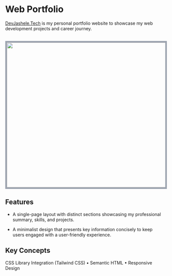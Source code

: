 # Web Portfolio

[DevJashele.Tech](https://devjashele.tech/) is my personal portfolio website to showcase my web development projects and career journey.

<br>

<div align="center">
<img src="./images/devjasheletech_preview.gif" style="border:5px solid #9CA3AF;" width="700" height="460">
</div>


## Features
 
- A single-page layout with distinct sections showcasing my professional summary, skills, and projects.

- A minimalist design that presents key information concisely to keep users engaged with a user-friendly experience.

## Key Concepts

CSS Library Integration (Tailwind CSS) • Semantic HTML • Responsive Design
